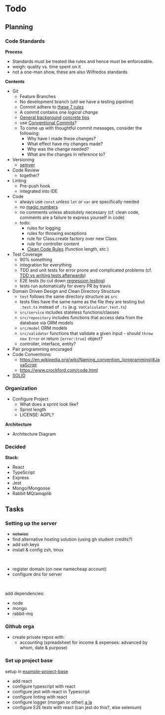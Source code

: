 # Todo

## Planning

### Code Standards

**Process**
- Standards must be treated like rules and hence must be enforceable.
- weigh: quality vs. time spent on it
- not a one-man show, these are also Wilfredos standards

**Contents**
- Git
  - Feature Branches
  - No development branch (util we have a testing pipeline)
  - Commit adhere to [these 7 rules](https://cbea.ms/git-commit/#seven-rules)
  - A commit contains one _logical change_
  - [General background](https://who-t.blogspot.com/2009/12/on-commit-messages.html) [concrete tips](https://www.freecodecamp.org/news/how-to-write-better-git-commit-messages/)
  - use [Conventional Commits](https://www.conventionalcommits.org/)?
  - To come up with thoughtful commit messages, consider the following:
    - Why have I made these changes?
    - What effect have my changes made?
    - Why was the change needed?
    - What are the changes in reference to?
- Versioning
  - [semver](https://semver.org)
- Code Review
  - together?
- Linting
  - Pre-push hook
  - integrated into IDE
- Code
  - always use `const` unless `let` or `var` are specifically needed
  - no [magic numbers](https://en.wikipedia.org/wiki/Magic_number_(programming))
  - no comments unless absolutely necessary (cf. clean code, comments are a
    failure to express yourself in code)
  - todo:
    - rules for logging
    - rules for throwing exceptions
    - rule for Class.create factory over new Class
    - rule for controller content
    - [Clean Code Rules](https://invidious.namazso.eu/playlist?list=PLmmYSbUCWJ4x1GO839azG_BBw8rkh-zOj) (function length, etc.)
- Test Coverage
  - 90% something
  - integration for everything
  - TDD and unit tests for error prone and complicated problems (cf. [TDD vs writing tests afterwards](https://anchor.fm/fredrik-christenson/episodes/What-is-faster-on-average--TDD-or-writing-tests-after-the-code-emkkl8))
  - E2E tests (to cut down [regression testing](https://anchor.fm/fredrik-christenson/episodes/Why-do-software-developers-suck-at-regression-testing-emmgvi))
  - tests run automatically for every PR by travis
- Domain Driven Design and Clean Directory Structure
  - `test` follows the same directory structure as `src`
  - tests files have the same name as the file they are testing but `.test.ts`
  instead of `.ts` (e.g. `VatCalculator.test.ts`)
  - `src/service` includes stateless functions/classes
  - `src/repository` includes functions that access data from the database via
  ORM models
  - `src/model` ORM models
  - `src/validator` functions that validate a given input - should `throw new
  Error` or return `{error:true}` object?
  - controller, interface, entity?
- Pair programming encuraged
- Code Conventions:
  - https://en.wikipedia.org/wiki/Naming_convention_(programming)#JavaScript
  - https://www.crockford.com/code.html
- [SOLID](https://en.wikipedia.org/wiki/SOLID)

### Organization
- Configure Project
  - What does a sprint look like?
  - Sprint length
  - LICENSE: AGPL?

**Architecture**
- Architecture Diagram

### Decided

**Stack:**
- React
- TypeScript
- Express
- Jest
- Mongo/Mongoose
- Rabbit MQ/amqplib

## Tasks

### Setting up the server

- ~~netwise~~
- find alternative hosting solution (using gh student credits?)
- add ssh keys
- install & config zsh, tmux

<br>

- register domain (on new namecheap account)
- configure dns for server

<br>

add dependencies:
- node
- mongo
- rabbit-mq

### Github orga

- create private repos with:
  - accounting (spreadsheet for income & expenses: advanced by whom, date & purpose)

### Set up project base

setup in [example-project-base](https://github.com/gyft-orga/example-project-base)

- add react
- configure typescript with react
- configure jest with react in Typescript
- configure linting with react
- configure logger (morgan or other) [a la](https://github.com/jneidel/lock-me-out/blob/master/src/util/http-logger.ts)
- configure E2E tests with react (can jest do this?, else selenium)
